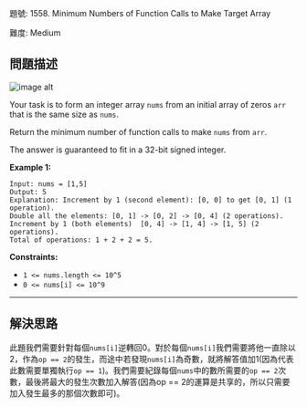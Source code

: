 題號: 1558. Minimum Numbers of Function Calls to Make Target Array

難度: Medium

## 問題描述

![image alt](https://assets.leetcode.com/uploads/2020/07/10/sample_2_1887.png)

Your task is to form an integer array `nums` from an initial array of zeros `arr` that is the same size as `nums`.

Return the minimum number of function calls to make `nums` from `arr`.

The answer is guaranteed to fit in a 32-bit signed integer.

**Example 1:**

```
Input: nums = [1,5]
Output: 5
Explanation: Increment by 1 (second element): [0, 0] to get [0, 1] (1 operation).
Double all the elements: [0, 1] -> [0, 2] -> [0, 4] (2 operations).
Increment by 1 (both elements)  [0, 4] -> [1, 4] -> [1, 5] (2 operations).
Total of operations: 1 + 2 + 2 = 5.
```

**Constraints:**

- `1 <= nums.length <= 10^5`
- `0 <= nums[i] <= 10^9`

---
## 解決思路

此題我們需要針對每個`nums[i]`逆轉回0。對於每個`nums[i]`我們需要將他一直除以2，作為`op == 2`的發生，而途中若發現`nums[i]`為奇數，就將解答值加1(因為代表此數需要單獨執行`op == 1`)。我們需要紀錄每個`nums`中的數所需要的`op == 2`次數，最後將最大的發生次數加入解答(因為op == 2的運算是共享的，所以只需要加入發生最多的那個次數即可)。


